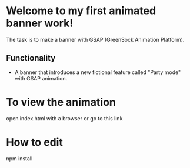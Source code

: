 # Welcome to my first animated banner work!

The task is to make a banner with GSAP (GreenSock Animation Platform).

## Functionality

- A banner that introduces a new fictional feature called "Party mode" with GSAP animation.

# To view the animation
open index.html with a browser or 
go to this link 

# How to edit
npm install

